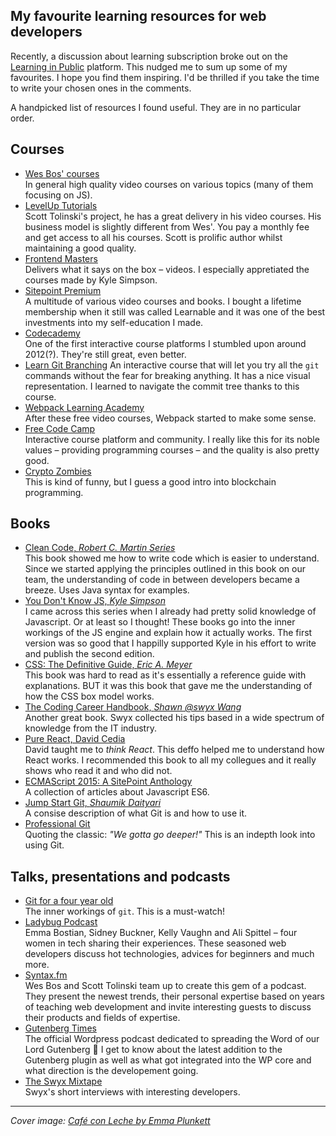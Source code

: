 ## My favourite learning resources for web developers

Recently, a discussion about learning subscription broke out on the [Learning in Public](https://www.learninpublic.org/) platform. This nudged me to sum up some of my favourites. I hope you find them inspiring. I'd be thrilled if you take the time to write your chosen ones in the comments.

A handpicked list of resources I found useful. They are in no particular order.

## Courses

- [Wes Bos' courses](https://wesbos.com/courses)  
  In general high quality video courses on various topics (many of them focusing on JS).
- [LevelUp Tutorials](https://leveluptutorials.com/)  
  Scott Tolinski's project, he has a great delivery in his video courses. His business model is slightly different from Wes'. You pay a monthly fee and get access to all his courses. Scott is prolific author whilst maintaining a good quality.
- [Frontend Masters](https://frontendmasters.com/)  
  Delivers what it says on the box – videos. I especially appretiated the courses made by Kyle Simpson.
- [Sitepoint Premium](https://www.sitepoint.com/premium/library/)  
  A multitude of various video courses and books. I bought a lifetime membership when it still was called Learnable and it was one of the best investments into my self-education I made.
- [Codecademy](https://codecademy.com)  
  One of the first interactive course platforms I stumbled upon around 2012(?). They're still great, even better.
- [Learn Git Branching](https://learngitbranching.js.org/)
  An interactive course that will let you try all the `git` commands without the fear for breaking anything. It has a nice visual representation. I learned to navigate the commit tree thanks to this course.
- [Webpack Learning Academy](https://webpack.academy/)  
  After these free video courses, Webpack started to make some sense.
- [Free Code Camp](https://freecodecamp.org/)  
  Interactive course platform and community. I really like this for its noble values – providing programming courses – and the quality is also pretty good.
- [Crypto Zombies](https://cryptozombies.io/)  
  This is kind of funny, but I guess a good intro into blockchain programming.

## Books

- [Clean Code, _Robert C. Martin Series_](https://www.goodreads.com/book/show/3735293-clean-code)  
  This book showed me how to write code which is easier to understand. Since we started applying the principles outlined in this book on our team, the understanding of code in between developers became a breeze. Uses Java syntax for examples.
- [You Don't Know JS, _Kyle Simpson_](https://github.com/getify/You-Dont-Know-JS)  
  I came across this series when I already had pretty solid knowledge of Javascript. Or at least so I thought! These books go into the inner workings of the JS engine and explain how it actually works. The first version was so good that I happilly supported Kyle in his effort to write and publish the second edition.
- [CSS: The Definitive Guide, _Eric A. Meyer_](https://www.goodreads.com/book/show/26420.CSS)  
  This book was hard to read as it's essentially a reference guide with explanations. BUT it was this book that gave me the understanding of how the CSS box model works.
- [The Coding Career Handbook, _Shawn @swyx Wang_](https://www.learninpublic.org/)  
  Another great book. Swyx collected his tips based in a wide spectrum of knowledge from the IT industry.
- [Pure React, David Cedia](https://daveceddia.podia.com/pure-react-complete-package)  
  David taught me to _think React_. This deffo helped me to understand how React works. I recommended this book to all my collegues and it really shows who read it and who did not.
- [ECMAScript 2015: A SitePoint Anthology](https://www.sitepoint.com/premium/books/ecmascript-2015-a-sitepoint-anthology/)  
  A collection of articles about Javascript ES6.
- [Jump Start Git, _Shaumik Daityari_](https://www.sitepoint.com/premium/books/jump-start-git-2nd-edition)  
  A consise description of what Git is and how to use it.
- [Professional Git](sitepoint.com/premium/books/professional-git)  
  Quoting the classic: _"We gotta go deeper!"_ This is an indepth look into using Git.

## Talks, presentations and podcasts

- [Git for a four year old](https://www.youtube.com/watch?v=1ffBJ4sVUb4&t=14s)  
  The inner workings of `git`. This is a must-watch!
- [Ladybug Podcast](https://www.ladybug.dev/)  
  Emma Bostian, Sidney Buckner, Kelly Vaughn and Ali Spittel – four women in tech sharing their experiences. These seasoned web developers discuss hot technologies, advices for beginners and much more.
- [Syntax.fm](https://syntax.fm/)  
  Wes Bos and Scott Tolinski team up to create this gem of a podcast. They present the newest trends, their personal expertise based on years of teaching web development and invite interesting guests to discuss their products and fields of expertise.
- [Gutenberg Times](https://gutenbergtimes.com/podcast/)  
  The official Wordpress podcast dedicated to spreading the Word of our Lord Gutenberg 🤣 I get to know about the latest addition to the Gutenberg plugin as well as what got integrated into the WP core and what direction is the developement going.
- [The Swyx Mixtape](https://swyx.transistor.fm/)  
  Swyx's short interviews with interesting developers.

---
_Cover image: [Café con Leche by Emma Plunkett](https://www.emmaplunkett.art/artwork/cafe-con-leche/)_